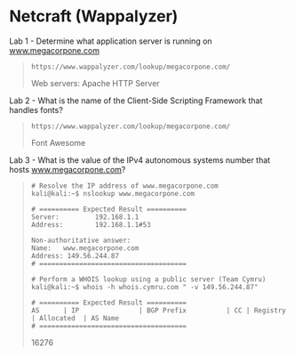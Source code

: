 # Netcraft (Wappalyzer)

Lab 1 - Determine what application server is running on www.megacorpone.com
>``` shell
>https://www.wappalyzer.com/lookup/megacorpone.com/
>```
>Web servers: Apache HTTP Server

Lab 2 - What is the name of the Client-Side Scripting Framework that handles fonts?
>``` shell
>https://www.wappalyzer.com/lookup/megacorpone.com/
>```
>Font Awesome

Lab 3 - What is the value of the IPv4 autonomous systems number that hosts www.megacorpone.com?
>``` shell
># Resolve the IP address of www.megacorpone.com 
>kali@kali:~$ nslookup www.megacorpone.com
>
># ========== Expected Result ==========
>Server:         192.168.1.1
>Address:        192.168.1.1#53
>
>Non-authoritative answer:
>Name:   www.megacorpone.com
>Address: 149.56.244.87
># =====================================
>
># Perform a WHOIS lookup using a public server (Team Cymru)  
>kali@kali:~$ whois -h whois.cymru.com " -v 149.56.244.87"
>
># ========== Expected Result ==========
>AS      | IP               | BGP Prefix          | CC | Registry | Allocated  | AS Name
># =====================================
>```
>16276
